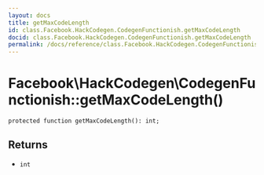 ```yaml
---
layout: docs
title: getMaxCodeLength
id: class.Facebook.HackCodegen.CodegenFunctionish.getMaxCodeLength
docid: class.Facebook.HackCodegen.CodegenFunctionish.getMaxCodeLength
permalink: /docs/reference/class.Facebook.HackCodegen.CodegenFunctionish.getMaxCodeLength/
---
```

# Facebook\\HackCodegen\\CodegenFunctionish::getMaxCodeLength()




``` Hack
protected function getMaxCodeLength(): int;
```




## Returns




- ` int `